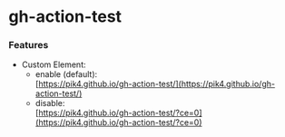 # gh-action-test

### Features

* Custom Element:
  - enable (default):  
[https://pik4.github.io/gh-action-test/](https://pik4.github.io/gh-action-test/)
  - disable:  
[https://pik4.github.io/gh-action-test/?ce=0](https://pik4.github.io/gh-action-test/?ce=0)
